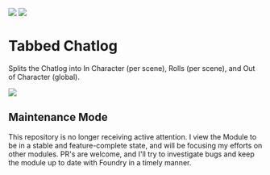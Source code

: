 ![](https://img.shields.io/badge/Foundry-v0.8.7-informational)
[![](https://img.shields.io/badge/Buy%20Me%20A%20Coffee-%243-orange)](https://www.buymeacoffee.com/T2tZvWJ)


# Tabbed Chatlog

Splits the Chatlog into In Character (per scene), Rolls (per scene), and Out of Character (global).

![](./tabbed-chatlog.gif)

## Maintenance Mode

This repository is no longer receiving active attention. I view the Module to be in a stable and feature-complete state, and will be focusing my efforts on other modules.
PR's are welcome, and I'll try to investigate bugs and keep the module up to date with Foundry in a timely manner.